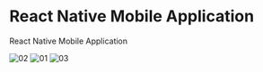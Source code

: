 # React Native Mobile Application
 React Native Mobile Application 
 
![02](https://github.com/mezianysaid/React-Native-Mobile-Application/assets/79142324/4894f95c-1f04-400e-9115-e77c93524435)
![01](https://github.com/mezianysaid/React-Native-Mobile-Application/assets/79142324/4a7a4558-d3c2-4f84-9de3-855683ad187f)
![03](https://github.com/mezianysaid/React-Native-Mobile-Application/assets/79142324/dfb7c4f7-8d22-4d27-b2b7-388dda6da0b6)
